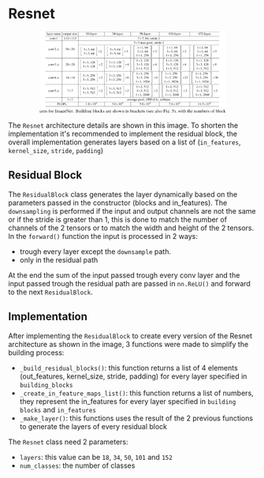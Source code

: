 # Resnet
<div style="text-align: center;">
    <img src="../../docs/architectures/Resnet.png" alt="Resnet architecture" width="75%">
</div>

The `Resnet` architecture details are shown in this image. To shorten the implementation it's recommended to implement the residual block, the overall implementation generates layers based on a list of (`in_features`, `kernel_size`, `stride`, `padding`) 

## Residual Block
The `ResidualBlock` class generates the layer dynamically based on the parameters passed in the constructor (blocks and in_features). The `downsampling` is performed if the input and output channels are not the same or if the stride is greater than 1, this is done to match the number of channels of the 2 tensors or to match the width and height of the 2 tensors. In the `forward()` function the input is processed in 2 ways:
- trough every layer except the `downsample` path.
- only in the residual path

At the end the sum of the input passed trough every conv layer and the input passed trough the residual path are passed in `nn.ReLU()` and forward to the next `ResidualBlock`.

## Implementation
After implementing the `ResidualBlock` to create every version of the Resnet architecture as shown in the image, 3 functions were made to simplify the building process:
- `_build_residual_blocks()`: this function returns a list of 4 elements (out_features, kernel_size, stride, padding) for every layer specified in `building_blocks`
- `_create_in_feature_maps_list()`: this function returns a list of numbers, they represent the in_features for every layer specified in `building blocks` and `in_features`
- `_make_layer()`: this functions uses the result of the 2 previous functions to generate the layers of every residual block

The `Resnet` class need 2 parameters:
- `layers`: this value can be `18`, `34`, `50`, `101` and `152`
- `num_classes`: the number of classes